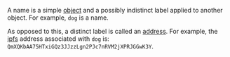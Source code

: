 A name is a simple [object](object/README) and a possibly indistinct label applied to another object.  For example, `dog` is a name.

As opposed to this, a distinct label is called an [address](../meta/address.md).  For example, the [ipfs](../environment/technology/IPFS.md) address associated with `dog` is: `QmXQKbAA75HTxiGQz3JJzzLgn2PJc7nRVM2jXPRJGGwK3Y`.

